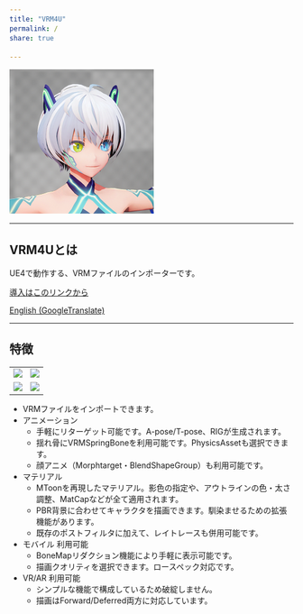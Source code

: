 ```yaml
---
title: "VRM4U"
permalink: /
share: true

---
```


[![](../assets/images/top_256x256.png)](../assets/images/top_l.png)

----
## VRM4Uとは

UE4で動作する、VRMファイルのインポーターです。

[導入はこのリンクから](./01_quick-start/)

[English (GoogleTranslate)](https://translate.google.com/translate?um=1&ie=UTF-8&hl=ja&client=tw-ob&sl=ja&tl=en&u=https%3A%2F%2Fruyo.github.io%2FVRM4U%2F)

----
## 特徴

|||
|----|----|
|![](/assets/images/03.png)|![](/assets/images/04.png)|
|![](/assets/images/01a.png)|![](/assets/images/01_b.png)|


 - VRMファイルをインポートできます。
 - アニメーション
     - 手軽にリターゲット可能です。A-pose/T-pose、RIGが生成されます。
     - 揺れ骨にVRMSpringBoneを利用可能です。PhysicsAssetも選択できます。
     - 顔アニメ（Morphtarget・BlendShapeGroup）も利用可能です。
 - マテリアル
     - MToonを再現したマテリアル。影色の指定や、アウトラインの色・太さ調整、MatCapなどが全て適用されます。
     - PBR背景に合わせてキャラクタを描画できます。馴染ませるための拡張機能があります。
     - 既存のポストフィルタに加えて、レイトレースも併用可能です。
 - モバイル 利用可能
     - BoneMapリダクション機能により手軽に表示可能です。
     - 描画クオリティを選択できます。ロースペック対応です。
 - VR/AR 利用可能
     - シンプルな機能で構成しているため破綻しません。
     - 描画はForward/Deferred両方に対応しています。


